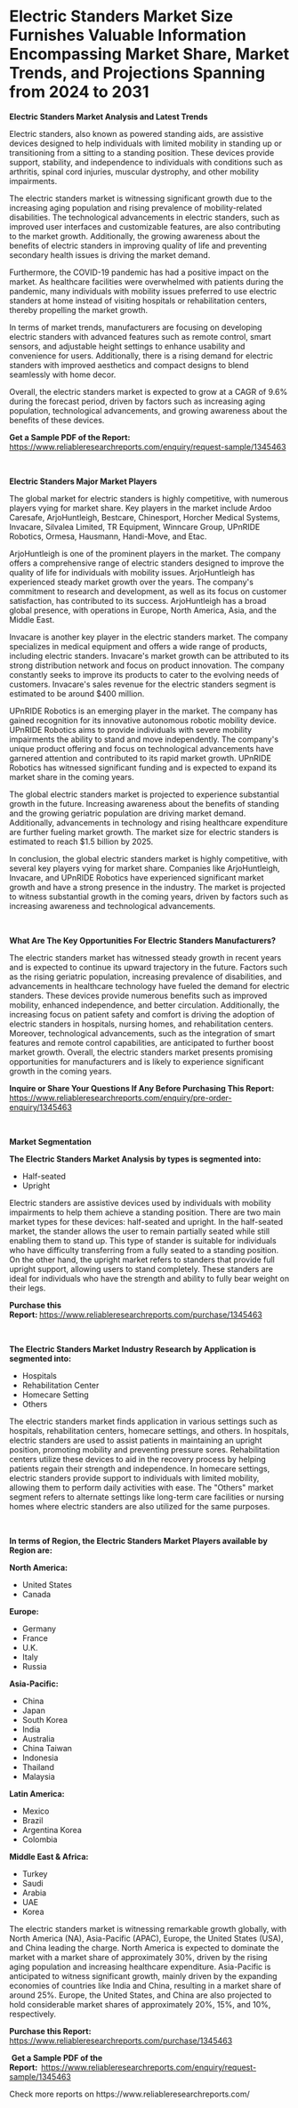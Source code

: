 <p><h1>Electric Standers Market Size Furnishes Valuable Information Encompassing Market Share, Market Trends, and Projections Spanning from 2024 to 2031</h1></p><p><strong>Electric Standers Market Analysis and Latest Trends</strong></p>
<p><p>Electric standers, also known as powered standing aids, are assistive devices designed to help individuals with limited mobility in standing up or transitioning from a sitting to a standing position. These devices provide support, stability, and independence to individuals with conditions such as arthritis, spinal cord injuries, muscular dystrophy, and other mobility impairments.</p><p>The electric standers market is witnessing significant growth due to the increasing aging population and rising prevalence of mobility-related disabilities. The technological advancements in electric standers, such as improved user interfaces and customizable features, are also contributing to the market growth. Additionally, the growing awareness about the benefits of electric standers in improving quality of life and preventing secondary health issues is driving the market demand.</p><p>Furthermore, the COVID-19 pandemic has had a positive impact on the market. As healthcare facilities were overwhelmed with patients during the pandemic, many individuals with mobility issues preferred to use electric standers at home instead of visiting hospitals or rehabilitation centers, thereby propelling the market growth.</p><p>In terms of market trends, manufacturers are focusing on developing electric standers with advanced features such as remote control, smart sensors, and adjustable height settings to enhance usability and convenience for users. Additionally, there is a rising demand for electric standers with improved aesthetics and compact designs to blend seamlessly with home decor.</p><p>Overall, the electric standers market is expected to grow at a CAGR of 9.6% during the forecast period, driven by factors such as increasing aging population, technological advancements, and growing awareness about the benefits of these devices.</p></p>
<p><strong>Get a Sample PDF of the Report:&nbsp;</strong> <a href="https://www.reliableresearchreports.com/enquiry/request-sample/1345463">https://www.reliableresearchreports.com/enquiry/request-sample/1345463</a></p>
<p>&nbsp;</p>
<p><strong>Electric Standers Major Market Players</strong></p>
<p><p>The global market for electric standers is highly competitive, with numerous players vying for market share. Key players in the market include Ardoo Caresafe, ArjoHuntleigh, Bestcare, Chinesport, Horcher Medical Systems, Invacare, Silvalea Limited, TR Equipment, Winncare Group, UPnRIDE Robotics, Ormesa, Hausmann, Handi-Move, and Etac.</p><p>ArjoHuntleigh is one of the prominent players in the market. The company offers a comprehensive range of electric standers designed to improve the quality of life for individuals with mobility issues. ArjoHuntleigh has experienced steady market growth over the years. The company's commitment to research and development, as well as its focus on customer satisfaction, has contributed to its success. ArjoHuntleigh has a broad global presence, with operations in Europe, North America, Asia, and the Middle East.</p><p>Invacare is another key player in the electric standers market. The company specializes in medical equipment and offers a wide range of products, including electric standers. Invacare's market growth can be attributed to its strong distribution network and focus on product innovation. The company constantly seeks to improve its products to cater to the evolving needs of customers. Invacare's sales revenue for the electric standers segment is estimated to be around $400 million.</p><p>UPnRIDE Robotics is an emerging player in the market. The company has gained recognition for its innovative autonomous robotic mobility device. UPnRIDE Robotics aims to provide individuals with severe mobility impairments the ability to stand and move independently. The company's unique product offering and focus on technological advancements have garnered attention and contributed to its rapid market growth. UPnRIDE Robotics has witnessed significant funding and is expected to expand its market share in the coming years.</p><p>The global electric standers market is projected to experience substantial growth in the future. Increasing awareness about the benefits of standing and the growing geriatric population are driving market demand. Additionally, advancements in technology and rising healthcare expenditure are further fueling market growth. The market size for electric standers is estimated to reach $1.5 billion by 2025.</p><p>In conclusion, the global electric standers market is highly competitive, with several key players vying for market share. Companies like ArjoHuntleigh, Invacare, and UPnRIDE Robotics have experienced significant market growth and have a strong presence in the industry. The market is projected to witness substantial growth in the coming years, driven by factors such as increasing awareness and technological advancements.</p></p>
<p>&nbsp;</p>
<p><strong>What Are The Key Opportunities For Electric Standers Manufacturers?</strong></p>
<p><p>The electric standers market has witnessed steady growth in recent years and is expected to continue its upward trajectory in the future. Factors such as the rising geriatric population, increasing prevalence of disabilities, and advancements in healthcare technology have fueled the demand for electric standers. These devices provide numerous benefits such as improved mobility, enhanced independence, and better circulation. Additionally, the increasing focus on patient safety and comfort is driving the adoption of electric standers in hospitals, nursing homes, and rehabilitation centers. Moreover, technological advancements, such as the integration of smart features and remote control capabilities, are anticipated to further boost market growth. Overall, the electric standers market presents promising opportunities for manufacturers and is likely to experience significant growth in the coming years.</p></p>
<p><strong>Inquire or Share Your Questions If Any Before Purchasing This Report:</strong> <a href="https://www.reliableresearchreports.com/enquiry/pre-order-enquiry/1345463">https://www.reliableresearchreports.com/enquiry/pre-order-enquiry/1345463</a></p>
<p>&nbsp;</p>
<p><strong>Market Segmentation</strong></p>
<p><strong>The Electric Standers Market Analysis by types is segmented into:</strong></p>
<p><ul><li>Half-seated</li><li>Upright</li></ul></p>
<p><p>Electric standers are assistive devices used by individuals with mobility impairments to help them achieve a standing position. There are two main market types for these devices: half-seated and upright. In the half-seated market, the stander allows the user to remain partially seated while still enabling them to stand up. This type of stander is suitable for individuals who have difficulty transferring from a fully seated to a standing position. On the other hand, the upright market refers to standers that provide full upright support, allowing users to stand completely. These standers are ideal for individuals who have the strength and ability to fully bear weight on their legs.</p></p>
<p><strong>Purchase this Report:&nbsp;</strong><a href="https://www.reliableresearchreports.com/purchase/1345463">https://www.reliableresearchreports.com/purchase/1345463</a></p>
<p>&nbsp;</p>
<p><strong>The Electric Standers Market Industry Research by Application is segmented into:</strong></p>
<p><ul><li>Hospitals</li><li>Rehabilitation Center</li><li>Homecare Setting</li><li>Others</li></ul></p>
<p><p>The electric standers market finds application in various settings such as hospitals, rehabilitation centers, homecare settings, and others. In hospitals, electric standers are used to assist patients in maintaining an upright position, promoting mobility and preventing pressure sores. Rehabilitation centers utilize these devices to aid in the recovery process by helping patients regain their strength and independence. In homecare settings, electric standers provide support to individuals with limited mobility, allowing them to perform daily activities with ease. The "Others" market segment refers to alternate settings like long-term care facilities or nursing homes where electric standers are also utilized for the same purposes.</p></p>
<p>&nbsp;</p>
<p><strong>In terms of Region, the Electric Standers Market Players available by Region are:</strong></p>
<p>
    <p> <strong> North America: </strong>
        <ul>
            <li>United States</li>
            <li>Canada</li>
        </ul>
        </p> 
    <p> <strong> Europe: </strong>
        <ul>
            <li>Germany</li>
            <li>France</li>
            <li>U.K.</li>
            <li>Italy</li>
            <li>Russia</li>
        </ul>
        </p> 
    <p> <strong> Asia-Pacific: </strong>
        <ul>
            <li>China</li>
            <li>Japan</li>
            <li>South Korea</li>
            <li>India</li>
            <li>Australia</li>
            <li>China Taiwan</li>
            <li>Indonesia</li>
            <li>Thailand</li>
            <li>Malaysia</li>
        </ul>
        </p> 
    <p> <strong> Latin America: </strong>
        <ul>
            <li>Mexico</li>
            <li>Brazil</li>
            <li>Argentina Korea</li>
            <li>Colombia</li>
        </ul>
        </p> 
    <p> <strong> Middle East & Africa: </strong>
        <ul>
            <li>Turkey</li>
            <li>Saudi</li>
            <li>Arabia</li>
            <li>UAE</li>
            <li>Korea</li>
        </ul>
    </p>
    </p>
<p><p>The electric standers market is witnessing remarkable growth globally, with North America (NA), Asia-Pacific (APAC), Europe, the United States (USA), and China leading the charge. North America is expected to dominate the market with a market share of approximately 30%, driven by the rising aging population and increasing healthcare expenditure. Asia-Pacific is anticipated to witness significant growth, mainly driven by the expanding economies of countries like India and China, resulting in a market share of around 25%. Europe, the United States, and China are also projected to hold considerable market shares of approximately 20%, 15%, and 10%, respectively.</p></p>
<p><strong>Purchase this Report: </strong><a href="https://www.reliableresearchreports.com/purchase/1345463">https://www.reliableresearchreports.com/purchase/1345463</a></p>
<p>&nbsp;<strong>Get a Sample PDF of the Report:&nbsp;&nbsp;</strong><a href="https://www.reliableresearchreports.com/enquiry/request-sample/1345463">https://www.reliableresearchreports.com/enquiry/request-sample/1345463</a></p>
<p><strong></strong></p>
<p>Check more reports on https://www.reliableresearchreports.com/</p>